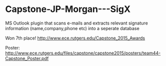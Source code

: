 # Capstone-JP-Morgan---SigX
MS Outlook plugin that scans e-mails and extracts relevant signature information (name,company,phone etc) into a seperate database

Won 7th place! http://www.ece.rutgers.edu/Capstone_2015_Awards

Poster: http://www.ece.rutgers.edu/files/capstone/capstone2015/posters/team44-Capstone_Poster.pdf
